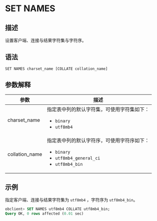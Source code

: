 SET NAMES
==============================



描述
-----------------------

设置客户端、连接与结果字符集与字符序。

语法
-----------------------

```unknow
SET NAMES charset_name [COLLATE collation_name]
```



参数解释
-------------------------



|       参数       |                                                                                                                                                                                                                                                                                                                                                             描述                                                                                                                                                                                                                                                                                                                                                             |
|----------------|----------------------------------------------------------------------------------------------------------------------------------------------------------------------------------------------------------------------------------------------------------------------------------------------------------------------------------------------------------------------------------------------------------------------------------------------------------------------------------------------------------------------------------------------------------------------------------------------------------------------------------------------------------------------------------------------------------------------------|
| charset_name   | 指定表中列的默认字符集，可使用字符集如下： <ul><li> `binary` </li><li> `utf8mb4`</li></ul>                                                                                                                                                                                                                                                                                                                                                                                                                                     |
| collation_name | 指定表中列的默认字符序，可使用字符序如下： <ul><li>`binary`</li><li>`utf8mb4_general_ci`</li><li>`utf8mb4_bin`</li></ul>      |




示例
-----------------------

指定客户端、连接与结果字符集为 `utf8mb4` ，字符序为 `utf8mb4_bin`。

```sql
obclient> SET NAMES utf8mb4 COLLATE utf8mb4_bin;
Query OK, 0 rows affected (0.01 sec)
```
